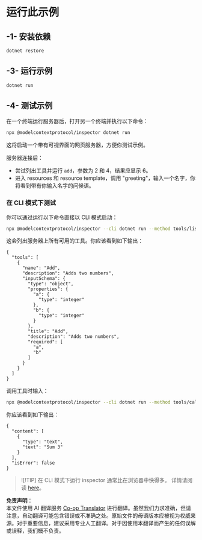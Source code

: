 <!--
CO_OP_TRANSLATOR_METADATA:
{
  "original_hash": "07863f50601f395c3bdfce30f555f11a",
  "translation_date": "2025-07-09T21:57:09+00:00",
  "source_file": "03-GettingStarted/01-first-server/solution/dotnet/README.md",
  "language_code": "zh"
}
-->
# 运行此示例

## -1- 安装依赖

```bash
dotnet restore
```

## -3- 运行示例

```bash
dotnet run
```

## -4- 测试示例

在一个终端运行服务器后，打开另一个终端并执行以下命令：

```bash
npx @modelcontextprotocol/inspector dotnet run
```

这将启动一个带有可视界面的网页服务器，方便你测试示例。

服务器连接后：

- 尝试列出工具并运行 `add`，参数为 2 和 4，结果应显示 6。
- 进入 resources 和 resource template，调用 "greeting"，输入一个名字，你将看到带有你输入名字的问候语。

### 在 CLI 模式下测试

你可以通过运行以下命令直接以 CLI 模式启动：

```bash
npx @modelcontextprotocol/inspector --cli dotnet run --method tools/list
```

这会列出服务器上所有可用的工具。你应该看到如下输出：

```text
{
  "tools": [
    {
      "name": "Add",
      "description": "Adds two numbers",
      "inputSchema": {
        "type": "object",
        "properties": {
          "a": {
            "type": "integer"
          },
          "b": {
            "type": "integer"
          }
        },
        "title": "Add",
        "description": "Adds two numbers",
        "required": [
          "a",
          "b"
        ]
      }
    }
  ]
}
```

调用工具时输入：

```bash
npx @modelcontextprotocol/inspector --cli dotnet run --method tools/call --tool-name Add --tool-arg a=1 --tool-arg b=2
```

你应该看到如下输出：

```text
{
  "content": [
    {
      "type": "text",
      "text": "Sum 3"
    }
  ],
  "isError": false
}
```

> ![!TIP]
> 在 CLI 模式下运行 inspector 通常比在浏览器中快得多。
> 详情请阅读 [here](https://github.com/modelcontextprotocol/inspector)。

**免责声明**：  
本文件使用 AI 翻译服务 [Co-op Translator](https://github.com/Azure/co-op-translator) 进行翻译。虽然我们力求准确，但请注意，自动翻译可能包含错误或不准确之处。原始文件的母语版本应被视为权威来源。对于重要信息，建议采用专业人工翻译。对于因使用本翻译而产生的任何误解或误释，我们概不负责。